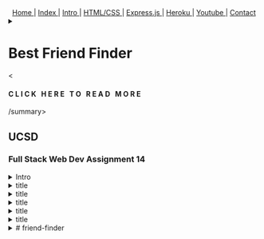 
<div align="center">
  <span> <a href="#top"> Home </a> </span> | 
  <span> <a href="#index"> Index </a> </span> | 
  <span> <a href="#intro"> Intro </a> </span> | 
  <span> <a href="#htss"> HTML/CSS </a> </span> | 
  <span> <a href="#express"> Express.js </a> </span> | 
  <span> <a href="#heroku"> Heroku </a> </span> | 
  <span> <a href="#youtube"> Youtube </a> </span> | 
  <span> <a href="mailto:jason@rogueathletic.com" target="_blank"> Contact </a> </span>
</div>









<details style="-webkit-appearance: none;" align="center"><summary align="justify"><h1>Best Friend Finder</h1><<br><h4> C L I C K &nbsp; H E R E &nbsp; T O &nbsp; R E A D &nbsp; M O R E</h4>/summary>
  <span><h2>UCSD</h2></span><span><h3>Full Stack Web Dev Assignment 14</h3></span>








<details align="center"><summary align="justify">Intro</summary>content</details>

<details align="center"><summary align="justify">title</summary>content</details>

<details align="center"><summary align="justify">title</summary>content</details>

<details align="center"><summary align="justify">title</summary>content</details>

<details align="center"><summary align="justify">title</summary>content</details>

<details align="center"><summary align="justify">title</summary>content</details>
</details>


<details><summary>
# friend-finder</summary>
Best friend finder app utilizing API, MYSQL, Jquery, HTML, CSS, Javascript, Heroku, Github and more...
</details>
